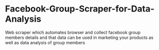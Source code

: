 # Facebook-Group-Scraper-for-Data-Analysis
Web scraper which automates browser and collect facebook group members details and that data can be used in marketing  your products as well as data analysis of group members
